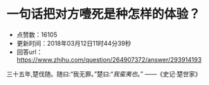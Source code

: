 # 一句话把对方噎死是种怎样的体验？
- 点赞数：16105
- 更新时间：2018年03月12日11时44分39秒
- 回答url：https://www.zhihu.com/question/264907372/answer/293914193
<body>
 <p data-pid="5EdWN1s0">三十五年,楚伐随。随曰:“我无罪。”楚曰:“<i>我蛮夷也</i>。” ——《史记·楚世家》</p>
</body>